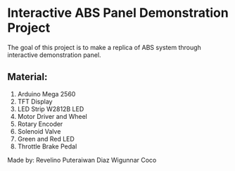# Interactive ABS Panel Demonstration Project
The goal of this project is to make a replica of ABS system through interactive demonstration panel.

## Material:
1. Arduino Mega 2560
2. TFT Display
3. LED Strip W2812B LED
4. Motor Driver and Wheel
5. Rotary Encoder
6. Solenoid Valve
7. Green and Red LED
8. Throttle Brake Pedal

Made by:
Revelino Puteraiwan
Diaz Wigunnar Coco